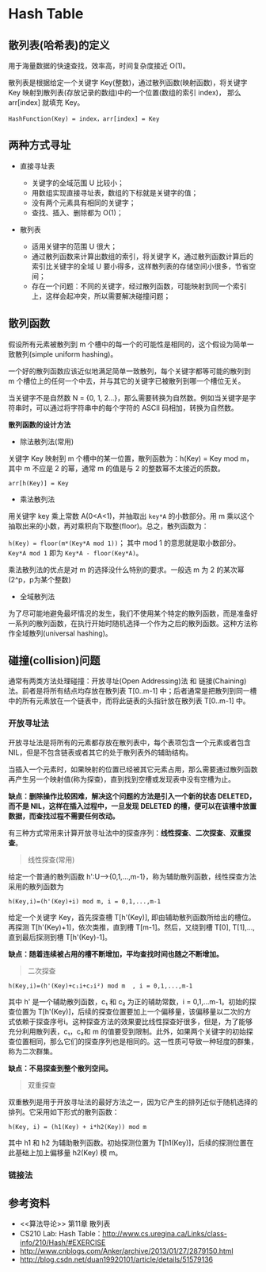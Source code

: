 # Hash Table

## 散列表(哈希表)的定义

用于海量数据的快速查找，效率高，时间复杂度接近 O(1)。

散列表是根据给定一个关键字 Key(整数)，通过散列函数(映射函数)，将关键字 Key 映射到散列表(存放记录的数组)中的一个位置(数组的索引 index)，
那么 arr[index] 就填充 Key。

`HashFunction(Key) = index，arr[index] = Key`

## 两种方式寻址

* 直接寻址表
  + 关键字的全域范围 U 比较小；
  + 用数组实现直接寻址表，数组的下标就是关键字的值；
  + 没有两个元素具有相同的关键字；
  + 查找、插入、删除都为 O(1)；

* 散列表
  + 适用关键字的范围 U 很大；
  + 通过散列函数来计算出数组的索引，将关键字 K，通过散列函数计算后的索引比关键字的全域 U 要小得多，这样散列表的存储空间小很多，节省空间；
  + 存在一个问题：不同的关键字，经过散列函数，可能映射到同一个索引上，这样会起冲突，所以需要解决碰撞问题；

## 散列函数

假设所有元素被散列到 m 个槽中的每一个的可能性是相同的，这个假设为简单一致散列(simple uniform hashing)。

一个好的散列函数应该近似地满足简单一致散列，每个关键字都等可能的散列到 m 个槽位上的任何一个中去，并与其它的关键字已被散列到哪一个槽位无关。

当关键字不是自然数 N = {0, 1, 2...}，那么需要转换为自然数。例如当关键字是字符串时，可以通过将字符串中的每个字符的 ASCII 码相加，转换为自然数。

**散列函数的设计方法**

* 除法散列法(常用)

关键字 Key 映射到 m 个槽中的某一位置，散列函数为：h(Key) = Key mod m，其中 m 不应是 2 的幂，通常 m 的值是与 2 的整数幂不太接近的质数。

 `arr[h(Key)] = Key`

* 乘法散列法

用关键字 key 乘上常数 A(0<A<1)，并抽取出 `key*A` 的小数部分。用 m 乘以这个抽取出来的小数，再对乘积向下取整(floor)。总之，散列函数为：

`h(Key) = floor(m*(Key*A mod 1))`； 其中 mod 1 的意思就是取小数部分。 `Key*A mod 1` 即为 `Key*A - floor(Key*A)`。

乘法散列法的优点是对 m 的选择没什么特别的要求。一般选 m 为 2 的某次幂(2^p，p为某个整数)

* 全域散列法

为了尽可能地避免最坏情况的发生，我们不使用某个特定的散列函数，而是准备好一系列的散列函数，在执行开始时随机选择一个作为之后的散列函数。这种方法称作全域散列(universal hashing)。

## 碰撞(collision)问题

通常有两类方法处理碰撞：开放寻址(Open Addressing)法 和 链接(Chaining)法。前者是将所有结点均存放在散列表 T[0..m-1] 中；后者通常是把散列到同一槽中的所有元素放在一个链表中，而将此链表的头指针放在散列表 T[0..m-1] 中。

### 开放寻址法

开放寻址法是将所有的元素都存放在散列表中，每个表项包含一个元素或者包含 NIL，但是不包含链表或者其它的处于散列表外的辅助结构。

当插入一个元素时，如果映射的位置已经被其它元素占用，那么需要通过散列函数再产生另一个映射值(称为探查)，直到找到空槽或发现表中没有空槽为止。

**缺点：删除操作比较困难，解决这个问题的方法是引入一个新的状态 DELETED，而不是 NIL，这样在插入过程中，一旦发现 DELETED 的槽，便可以在该槽中放置数据，而查找过程不需要任何改动。**

有三种方式常用来计算开放寻址法中的探查序列：**线性探查**、**二次探查**、**双重探查**。

> 线性探查(常用)

给定一个普通的散列函数 h':U-->{0,1,...,m-1}，称为辅助散列函数，线性探查方法采用的散列函数为

`h(Key,i)=(h'(Key)+i) mod m, i = 0,1,...,m-1`

给定一个关键字 Key，首先探查槽 T[h'(Key)], 即由辅助散列函数所给出的槽位。再探测 T[h'(Key)+1]，依次类推，直到槽 T[m-1]。然后，又绕到槽 T[0], T[1],...,直到最后探测到槽 T[h'(Key)-1]。

**缺点：随着连续被占用的槽不断增加，平均查找时间也随之不断增加。**

> 二次探查

`h(Key,i)=(h'(Key)+c₁i+c₂i²) mod m  , i = 0,1,...,m-1`

其中 h' 是一个辅助散列函数，c₁ 和 c₂ 为正的辅助常数，i = 0,1,...m-1。初始的探查位置为 T[h'(Key)]，后续的探查位置要加上一个偏移量，该偏移量以二次的方式依赖于探查序号i。这种探查方法的效果要比线性探查好很多，但是，为了能够充分利用散列表，c₁，c₂和 m 的值要受到限制。此外，如果两个关键字的初始探查位置相同，那么它们的探查序列也是相同的。这一性质可导致一种轻度的群集，称为二次群集。

**缺点：不易探查到整个散列空间。**

> 双重探查

双重散列是用于开放寻址法的最好方法之一，因为它产生的排列近似于随机选择的排列。它采用如下形式的散列函数：

`h(Key, i) = (h1(Key) + i*h2(Key)) mod m`

其中 h1 和 h2 为辅助散列函数。初始探测位置为 T[h1(Key)]，后续的探测位置在此基础上加上偏移量 h2(Key) 模 m。

### 链接法

## 参考资料

* <<算法导论>> 第11章 散列表
* CS210 Lab: Hash Table：http://www.cs.uregina.ca/Links/class-info/210/Hash/#EXERCISE
* http://www.cnblogs.com/Anker/archive/2013/01/27/2879150.html
* http://blog.csdn.net/duan19920101/article/details/51579136

